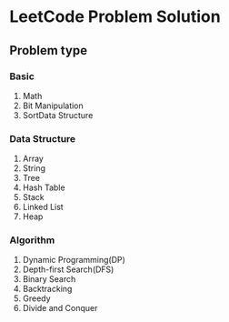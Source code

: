 # LeetCode Problem Solution

## Problem type

### Basic

1. Math
1. Bit Manipulation
1. SortData Structure

### Data Structure

1. Array
1. String
1. Tree
1. Hash Table
1. Stack
1. Linked List
1. Heap

### Algorithm

1. Dynamic Programming(DP)
1. Depth-first Search(DFS)
1. Binary Search
1. Backtracking
1. Greedy
1. Divide and Conquer
